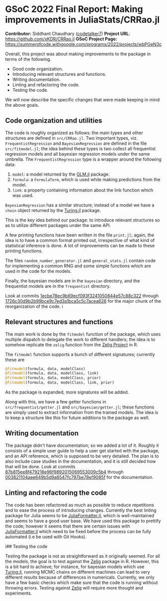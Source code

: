 # GSoC 2022 Final Report: Making improvements in JuliaStats/CRRao.jl

**Contributor:** Siddhant Chaudhary ([codetalker7](https://github.com/codetalker7))
**Project URL**: https://github.com/xKDR/CRRao.jl
**GSoC Project Page:** https://summerofcode.withgoogle.com/programs/2022/projects/wbPGeN3c

Overall, this project was about making improvements to the package in terms of the following.

- Good code organization.
- Introducing relevant structures and functions.
- Writing documentation. 
- Linting and refactoring the code.
- Testing the code. 

We will now describe the specific changes that were made keeping in mind the above goals.


## Code organization and utilities

The code is roughly organized as follows: the main types and other structures are defined in `src/CRRao.jl`. Two important types, viz. `FrequentistRegression` and `BayesianRegression` are defined in the file `src/fitmodel.jl`; the idea behind these types is two collect all frequentist regression models and all bayesian regression models under the same umbrella. The `FrequentistRegression` type is a wrapper around the following data:

1. `model`: a model returned by the [GLM.jl](https://github.com/JuliaStats/GLM.jl) package.
2. `formula`: a `FormulaTerm`, which is used while making predictions from the model.
3. `link`: a property containing information about the link function which was used. 

`BayesianRegression` has a similar structure; instead of a model we have a `chain` object returned by the [Turing.jl](https://turing.ml/stable/) package.

This is the key idea behind our package: to introduce relevant structures so as to utilize different packages under the same API.

A few printing functions have been written in the file `print.jl`; again, the idea is to have a common format printed out, irrespective of what kind of statistical inference is done. A lot of improvements can be made to these printing functions.

The files `random_number_generator.jl` and `general_stats.jl` contain code for implementing a common RNG and some simple functions which are used in the code for the models.

Finally, the bayesian models are in the `bayesian` directory, and the frequentist models are in the `frequentist` directory.

Look at commits [1ecbe78ec9b69ecf093f3241050844e57c88c322](https://github.com/xKDR/CRRao.jl/commit/1ecbe78ec9b69ecf093f3241050844e57c88c322) through [1726c30d9b2b99bce9c7ed3a1bca5c5c7acea626](https://github.com/xKDR/CRRao.jl/commit/1726c30d9b2b99bce9c7ed3a1bca5c5c7acea626) for the major chunk of the reorganization of the code.
i
## Relevant structures and functions

The main work is done by the `fitmodel` function of the package, which uses multiple dispatch to delegate the work to different handlers; the idea is to somehow replicate the `zelig` function from the [Zelig Project](http://docs.zeligproject.org/articles/quickstart.html) in R.

The `fitmodel` function supports a bunch of different signatures; currently these are 
```julia
@fitmodel(formula, data, modelClass)
@fitmodel(formula, data, modelClass, link)
@fitmodel(formula, data, modelClass, prior)
@fitmodel(formula, data, modelClass, link, prior)
```
As the package is expanded, more signatures will be added.

Along with this, we have a few getter functions in `src/frequentist/getter.jl` and `src/bayesian/getter.jl`; these functions are simply used to extract information from the trained models. The idea is to keep a structure like this for future additions to the package as well.

## Writing documentation

The package didn't have documentation; so we added a lot of it. Roughly it consists of a simple user guide to help a user get started with the package, and an API reference, which is supposed to be very detailed. The plan is to also include case studies in the documentation, and it is still decided how that will be done. Look at commits [87b815ee8f479218e96f9892015069553009c5b4](https://github.com/xKDR/CRRao.jl/commit/87b815ee8f479218e96f9892015069553009c5b4) through [003821104aee649b5d9a8547fc797be78ef9085f](https://github.com/xKDR/CRRao.jl/commit/003821104aee649b5d9a8547fc797be78ef9085f) for the documentation.

## Linting and refactoring the code

The code has been refactored as much as possible to reduce repetitions and to ease the process of introducing changes. Currently the best linting package for Julia seems to be [JuliaFormatter.jl](https://domluna.github.io/JuliaFormatter.jl/dev/), which is well-maintained and seems to have a good user base. We have used this package to prettify the code; however it seems that there are certain issues with [JuliaFormatter.jl](https://domluna.github.io/JuliaFormatter.jl/dev/) which need to be fixed before the process can be fully automated (i.e be used with Git Hooks).

i## Testing the code

Testing the package is not as straightforward as it originally seemed. For all the models, the goal is to test against the [Zelig](http://docs.zeligproject.org/articles/quickstart.html) package in R. However, this is a bit hard to achieve; for instance, for bayesian models which use [Turing.jl](https://turing.ml/stable/), running MCMC chains on different machines can lead to very different results because of differences in numericals. Currently, we only have a few basic checks which make sure that the code is running without throwing errors. Testing against [Zelig](http://docs.zeligproject.org/articles/quickstart.html) will require more thought and experiments. 
